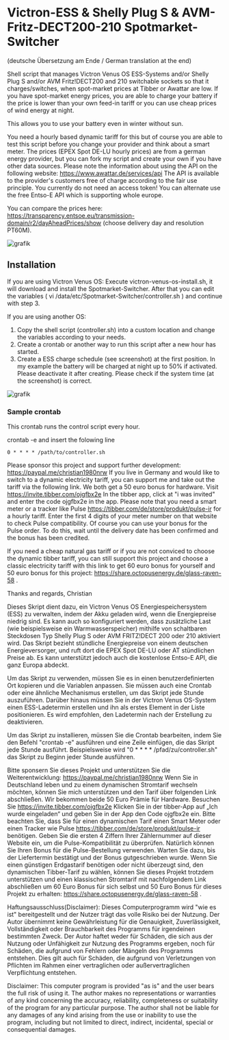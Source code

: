 # Victron-ESS & Shelly Plug S & AVM-Fritz-DECT200-210 Spotmarket-Switcher
(deutsche Übersetzung am Ende / German translation at the end)

Shell script that manages Victron Venus OS ESS-Systems and/or Shelly Plug S and/or AVM Fritz!DECT200 and 210 switchable sockets so that it charges/switches, 
when spot-market prices at Tibber or Awattar are low. 
If you have spot-market energy prices, you are able to charge your battery if the price is lower
than your own feed-in tariff or you can use cheap prices of wind energy at night.

This allows you to use your battery even in winter without sun. 

You need a hourly based dynamic tariff for this but of course you are able to test this script before
you change your provider and think about a smart meter.
The prices (EPEX Spot DE-LU hourly prices) are from a german energy provider, 
but you can fork my script and create your own if you have other data sources.
Please note the information about using the API on the following website: https://www.awattar.de/services/api
The API is available to the provider's customers free of charge according to the fair use principle.
You currently do not need an access token! You can alternate use the free Entso-E API which is supporting whole europe.

You can compare the prices here:
https://transparency.entsoe.eu/transmission-domain/r2/dayAheadPrices/show (choose delivery day and resolution PT60M).

![grafik](https://user-images.githubusercontent.com/6513794/209883987-5660ebb9-07aa-4aaa-a6c9-a6d650482610.png)

## Installation

If you are using Victron Venus OS: Execute victron-venus-os-install.sh, it will download and install the Spotmarket-Switcher.
After that you can edit the variables ( vi /data/etc/Spotmarket-Switcher/controller.sh ) and continue with step 3.

If you are using another OS:
1. Copy the shell script (controller.sh) into a custom location and change the variables according to your needs.
2. Create a crontab or another way to run this script after a new hour has started.
3. Create a ESS charge schedule (see screenshot) at the first position. In my example the battery will be charged at night up to 50% if activated.
   Please deactivate it after creating. Please check if the system time (at the screenshot) is correct.
   
![grafik](https://user-images.githubusercontent.com/6513794/206877184-b8bf0752-b5d5-4c1b-af15-800b6499cfc7.png)

### Sample crontab
This crontab runs the control script every hour.

crontab -e and insert the folowing line
```
0 * * * * /path/to/controller.sh
```

Please sponsor this project and support further development: https://paypal.me/christian1980nrw
If you live in Germany and would like to switch to a dynamic electricity tariff, you can support me and take out the tariff via the following link.
We both get a 50 euro bonus for hardware. Visit https://invite.tibber.com/ojgfbx2e
In the tibber app, click at "i was invited" and enter the code ojgfbx2e in the app.
Please note that you need a smart meter or a tracker like Pulse https://tibber.com/de/store/produkt/pulse-ir for a hourly tariff.
Enter the first 4 digits of your meter number on that website to check Pulse compatibility. Of course you can use your bonus for the Pulse order. To do this, wait until the delivery date has been confirmed and the bonus has been credited.

If you need a cheap natural gas tariff or if you are not conviced to choose the dynamic tibber tariff, you can still support this project and choose a classic electricity tariff with this link to get 60 euro bonus for yourself and 50 euro bonus for this project: https://share.octopusenergy.de/glass-raven-58 .

Thanks and regards, Christian


Dieses Skript dient dazu, ein Victron Venus OS Energiespeichersystem (ESS) zu verwalten, indem der Akku geladen wird, wenn die Energiepreise niedrig sind. Es kann auch so konfiguriert werden, dass zusätzliche Last (wie beispielsweise ein Warmwasserspeicher) mithilfe von schaltbaren Steckdosen Typ Shelly Plug S oder AVM FRITZ!DECT 200 oder 210 aktiviert wird. Das Skript bezieht stündliche Energiepreise von einem deutschen Energieversorger, und ruft dort die EPEX Spot DE-LU oder AT stündlichen Preise ab. Es kann unterstützt jedoch auch die kostenlose Entso-E API, die ganz Europa abdeckt.

Um das Skript zu verwenden, müssen Sie es in einen benutzerdefinierten Ort kopieren und die Variablen anpassen. Sie müssen auch eine Crontab oder eine ähnliche Mechanismus erstellen, um das Skript jede Stunde auszuführen. Darüber hinaus müssen Sie in der Victron Venus OS-System einen ESS-Ladetermin erstellen und ihn als erstes Element in der Liste positionieren. Es wird empfohlen, den Ladetermin nach der Erstellung zu deaktivieren.

Um das Skript zu installieren, müssen Sie die Crontab bearbeiten, indem Sie den Befehl "crontab -e" ausführen und eine Zeile einfügen, die das Skript jede Stunde ausführt. Beispielsweise wird "0 * * * * /pfad/zu/controller.sh" das Skript zu Beginn jeder Stunde ausführen.

Bitte sponsern Sie dieses Projekt und unterstützen Sie die Weiterentwicklung: https://paypal.me/christian1980nrw
Wenn Sie in Deutschland leben und zu einem dynamischen Stromtarif wechseln möchten, können Sie mich unterstützen und den Tarif über folgenden Link abschließen.
Wir bekommen beide 50 Euro Prämie für Hardware. Besuchen Sie https://invite.tibber.com/ojgfbx2e
Klicken Sie in der tibber-App auf „Ich wurde eingeladen“ und geben Sie in der App den Code ojgfbx2e ein.
Bitte beachten Sie, dass Sie für einen dynamischen Tarif einen Smart Meter oder einen Tracker wie Pulse https://tibber.com/de/store/produkt/pulse-ir benötigen.
Geben Sie die ersten 4 Ziffern Ihrer Zählernummer auf dieser Website ein, um die Pulse-Kompatibilität zu überprüfen. Natürlich können Sie Ihren Bonus für die Pulse-Bestellung verwenden. Warten Sie dazu, bis der Liefertermin bestätigt und der Bonus gutgeschrieben wurde.
Wenn Sie einen günstigen Erdgastarif benötigen oder nicht überzeugt sind, den dynamischen Tibber-Tarif zu wählen, können Sie dieses Projekt trotzdem unterstützen und einen klassischen Stromtarif mit nachfolgendem Link abschließen um 60 Euro Bonus für sich selbst und 50 Euro Bonus für dieses Projekt zu erhalten: https://share.octopusenergy.de/glass-raven-58 .


Haftungsausschluss(Disclaimer):
Dieses Computerprogramm wird "wie es ist" bereitgestellt und der Nutzer trägt das volle Risiko bei der Nutzung. Der Autor übernimmt keine Gewährleistung für die Genauigkeit, Zuverlässigkeit, Vollständigkeit oder Brauchbarkeit des Programms für irgendeinen bestimmten Zweck. Der Autor haftet weder für Schäden, die sich aus der Nutzung oder Unfähigkeit zur Nutzung des Programms ergeben, noch für Schäden, die aufgrund von Fehlern oder Mängeln des Programms entstehen. Dies gilt auch für Schäden, die aufgrund von Verletzungen von Pflichten im Rahmen einer vertraglichen oder außervertraglichen Verpflichtung entstehen.

Disclaimer:
This computer program is provided "as is" and the user bears the full risk of using it. The author makes no representations or warranties of any kind concerning the accuracy, reliability, completeness or suitability of the program for any particular purpose. The author shall not be liable for any damages of any kind arising from the use or inability to use the program, including but not limited to direct, indirect, incidental, special or consequential damages.
